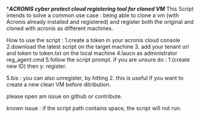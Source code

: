 ******ACRONIS cyber protect cloud  registering tool for cloned VM*****
This Script intends to solve a common use case : being able to clone a vm (with Acronis already installed and registered) and register both the original and cloned with acronis as different machines.


How to use the script : 
1.create a token in your acronis cloud console
2.download the latest script on the target machine
3. add your tenant url and token to token.txt on the local machine
4.laucn as administrator reg_agent.cmd
5.follow the script prompt. if you are unsure do : 1 (create new ID) then y: register.


5.bis : you can also unregister, by hitting 2. this is useful if you want to create a new clean VM before ditribution. 

please open am issue on github or contribute.

known issue : if the script path contains space, the script will not run.
